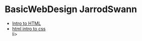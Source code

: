 # BasicWebDesign JarrodSwann


<ul>
	<li><a href="intro_to_html/Index.html" target="_blank">Intro to HTML</a></li>
	<li><a href="html_intro_to_css/Index.html" target="_blank">html intro to css</a></li>
	li><a href="advanced_css/Index.html" target="_blank"Advanced Css</a></li>
</ul>